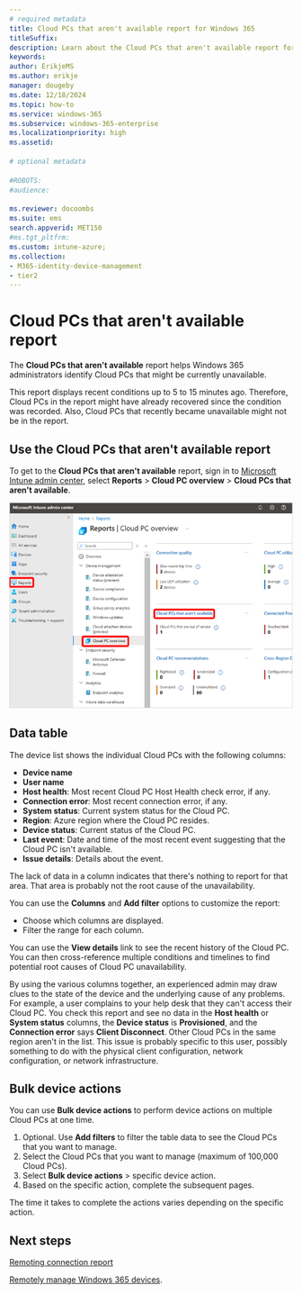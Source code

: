 ```yaml
---
# required metadata
title: Cloud PCs that aren't available report for Windows 365
titleSuffix:
description: Learn about the Cloud PCs that aren't available report for Windows 365 Cloud PCs.
keywords:
author: ErikjeMS  
ms.author: erikje
manager: dougeby
ms.date: 12/18/2024
ms.topic: how-to
ms.service: windows-365
ms.subservice: windows-365-enterprise
ms.localizationpriority: high
ms.assetid: 

# optional metadata

#ROBOTS:
#audience:

ms.reviewer: docoombs
ms.suite: ems
search.appverid: MET150
#ms.tgt_pltfrm:
ms.custom: intune-azure;
ms.collection:
- M365-identity-device-management
- tier2
---
```


# Cloud PCs that aren't available report

The **Cloud PCs that aren't available** report helps Windows 365 administrators identify Cloud PCs that might be currently unavailable.

This report displays recent conditions up to 5 to 15 minutes ago. Therefore, Cloud PCs in the report might have already recovered since the condition was recorded. Also, Cloud PCs that recently became unavailable might not be in the report.

## Use the Cloud PCs that aren't available report

To get to the **Cloud PCs that aren't available** report, sign in to [Microsoft Intune admin center](https://go.microsoft.com/fwlink/?linkid=2109431), select **Reports** > **Cloud PC overview** > **Cloud PCs that aren't available**.

![Screenshot of getting to the Cloud PCs that aren't available report](./media/report-cloud-pcs-not-available/view-report-cloud-pcs-not-available.png)

## Data table

The device list shows the individual Cloud PCs with the following columns:

- **Device name**
- **User name**
- **Host health**: Most recent Cloud PC Host Health check error, if any.
- **Connection error**: Most recent connection error, if any.
- **System status**: Current system status for the Cloud PC.
- **Region**: Azure region where the Cloud PC resides.
- **Device status**: Current status of the Cloud PC.
- **Last event**: Date and time of the most recent event suggesting that the Cloud PC isn't available.
- **Issue details**: Details about the event.

The lack of data in a column indicates that there's nothing to report for that area. That area is probably not the root cause of the unavailability.

You can use the **Columns** and **Add filter** options to customize the report:

- Choose which columns are displayed.
- Filter the range for each column.

You can use the **View details** link to see the recent history of the Cloud PC. You can then cross-reference multiple conditions and timelines to find potential root causes of Cloud PC unavailability.

By using the various columns together, an experienced admin may draw clues to the state of the device and the underlying cause of any problems. For example, a user complains to your help desk that they can't access their Cloud PC. You check this report and see no data in the **Host health** or **System status** columns, the **Device status** is **Provisioned**, and the **Connection error** says **Client Disconnect**. Other Cloud PCs in the same region aren't in the list. This issue is probably specific to this user, possibly something to do with the physical client configuration, network configuration, or network infrastructure.

## Bulk device actions

You can use **Bulk device actions** to perform device actions on multiple Cloud PCs at one time.

1. Optional. Use **Add filters** to filter the table data to see the Cloud PCs that you want to manage.
2. Select the Cloud PCs that you want to manage (maximum of 100,000 Cloud PCs).
3. Select **Bulk device actions** > specific device action.
4. Based on the specific action, complete the subsequent pages.

The time it takes to complete the actions varies depending on the specific action.

<!-- ########################## -->
## Next steps

[Remoting connection report](report-remoting-connection.md)

[Remotely manage Windows 365 devices](remotely-manage-cloud-pc.md). 
